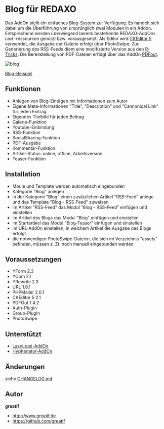# Blog für REDAXO
Das AddOn stellt ein einfaches Blog-System zur Verfügung.
Es handelt sich dabei um die Überführung von ursprünglich zwei Modulen in ein Addon.
Entsprechend werden überwiegend bereits bestehende REDAXO-AddOns und -ressourcen genutzt bzw. vorausgesetzt.
Als Editor wird [CKEditor 5](https://github.com/FriendsOfREDAXO/cke5) verwendet, die Ausgabe der Galerie erfolgt über PhotoSwipe.
Zur Generierung des RSS-Feeds dient eine modifizierte Version aus den [R-Tricks](https://friendsofredaxo.github.io/tricks/module/minibeispiel_rss-feed).
Die Bereitstellung von PDF-Dateien erfolgt über das AddOn [PDFout](https://github.com/FriendsOfREDAXO/pdfout).

![blog](https://user-images.githubusercontent.com/8527203/44779535-0900a180-ab80-11e8-9732-2ae2d719da01.png)

[Blog-Beispiel](https://greatif.de/blog/)

## Funktionen

- Anlegen von Blog-Eintägen mit Informationen zum Autor
- Eigene Meta-Informationen "Title", "Description" und "Cannonical Link" für jeden Eintrag
- Eigendes Titelbild für jeden Beitrag
- Galerie-Funktion
- Youtube-Einbindung
- RSS-Funktion
- SocialSharing-Funktion
- PDF-Ausgabe
- Kommentar-Funktion
- Artikel-Status: online, offline, Arbeitsversion
- Teaser-Funktion

## Installation

- Moule und Template werden automatisch eingebunden
- Kategorie "Blog" anlegen
- in der Kategorie "Blog" einen zusätzlichen Artikel "RSS-Feed" anlege und das Template "Blog - RSS-Feed" zuweisen
- im Artikel "RSS-Feed" das Modul "Blog - RSS-Feed" einfügen und einstellen
- im Artikel des Blogs das Modul "Blog" einfügen und einstellen
- im Startartikel das Modul "Blog-Teaser" einfügen und einstellen
- im URL-AddOn einstellen, in welchem Artikel die Ausgabe des Blogs erfolgt
- die notwendigen PhotoSwipe-Dateien, die sich im Verzeichnis "assets" befinden, müssen z. Zt. noch manuell eingebunden werden

## Voraussetzungen

- YForm 2.3
- YCom 2.1
- YRewrite 2.3
- URL 1.0.1
- PHPMailer 2.0.1
- CKEditor 5 2.1
- PDFOut 1.4.2
- Auth-PlugIn
- Group-PlugIn
- PhotoSwipe

## Unterstützt
- [LazyLoad-AddOn](https://github.com/eaCe/lazyload)
- [Hyphenator-AddOn](https://github.com/FriendsOfREDAXO/hyphenator)

## Änderungen

siehe [CHANGELOG.md](https://github.com/greatif/blog/blob/master/CHANGELOG.md)

## Autor

**greatif**

* http://www.greatif.de
* https://github.com/greatif

